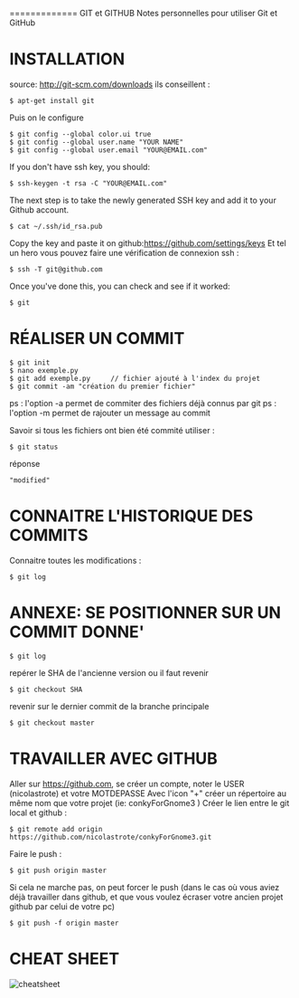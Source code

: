 ============= GIT et GITHUB
Notes personnelles pour utiliser Git et GitHub

# INSTALLATION
source: http://git-scm.com/downloads ils conseillent :
```
$ apt-get install git
```
Puis on le configure
```
$ git config --global color.ui true
$ git config --global user.name "YOUR NAME"
$ git config --global user.email "YOUR@EMAIL.com"
```
If you don't have ssh key, you should:
```
$ ssh-keygen -t rsa -C "YOUR@EMAIL.com"
```
The next step is to take the newly generated SSH key and add it to your Github account.
```
$ cat ~/.ssh/id_rsa.pub
```
Copy the key and paste it on github:https://github.com/settings/keys
Et tel un hero vous pouvez faire une vérification de connexion ssh :
```
$ ssh -T git@github.com
```
Once you've done this, you can check and see if it worked:
```
$ git
```

# RÉALISER UN COMMIT
```
$ git init
$ nano exemple.py
$ git add exemple.py     // fichier ajouté à l'index du projet
$ git commit -am "création du premier fichier"
```
ps : l'option -a permet de commiter des fichiers déjà connus par git
ps : l'option -m permet de rajouter un message au commit

Savoir si tous les fichiers ont bien été commité utiliser :
```
$ git status
```
réponse
```
"modified"
```
# CONNAITRE L'HISTORIQUE DES COMMITS
Connaitre toutes les modifications :
```
$ git log
```
# ANNEXE: SE POSITIONNER SUR UN COMMIT DONNE'
```
$ git log
```
repérer le SHA de l'ancienne version ou il faut revenir
```
$ git checkout SHA
```
revenir sur le dernier commit de la branche principale
```
$ git checkout master
```
# TRAVAILLER AVEC GITHUB
Aller sur https://github.com, se créer un compte, noter le USER (nicolastrote) et votre MOTDEPASSE
Avec l'icon "+" créer un répertoire au même nom que votre projet (ie: conkyForGnome3 )
Créer le lien entre le git local et github :
```
$ git remote add origin https://github.com/nicolastrote/conkyForGnome3.git
```
Faire le push :
```
$ git push origin master
```
Si cela ne marche pas, on peut forcer le push (dans le cas où vous aviez déjà travailler dans github, et que vous voulez écraser votre ancien projet github par celui de votre pc)
```
$ git push -f origin master
```
# CHEAT SHEET
![cheatsheet](https://github.com/nicolastrote/tuto_github/blob/master/Git-Cheat-Sheet.png)
